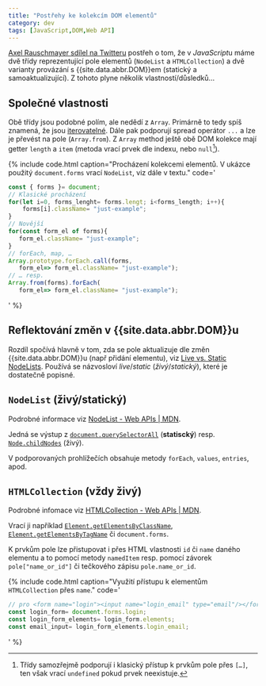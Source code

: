 ```yaml
---
title: "Postřehy ke kolekcím DOM elementů"
category: dev
tags: [JavaScript,DOM,Web API]
---
```


[Axel Rauschmayer sdílel na Twitteru](https://twitter.com/rauschma/status/1311717821131431938 "Odkaz na příspšvek na Twitteru") postřeh o tom, že v *JavaScript*u máme dvě třídy reprezentující pole elementů (`NodeList` a `HTMLCollection`) a dvě varianty provázání s {{site.data.abbr.DOM}}em (statický a samoaktualizující). Z tohoto plyne několik vlastností/důsledků…

<!--more-->

## Společné vlastnosti
Obě třídy jsou podobné polím, ale nedědí z `Array`. Primárně to tedy spíš znamená, že jsou [iterovatelné](https://developer.mozilla.org/en-US/docs/Web/JavaScript/Reference/Iteration_protocols "Dokumentace na MDN k 'Iteration protocol'"). Dále pak podporují spread operátor `...` a lze je převést na pole (`Array.from`). Z `Array` method ještě obě DOM kolekce mají getter `length` a `item` (metoda vrací prvek dle indexu, nebo `null`[^1]).

{% include code.html caption="Procházení kolekcemi elementů. V ukázce použitý `document.forms` vrací `NodeList`, viz dále v textu." code='
```JavaScript
const { forms }= document;
// Klasické procházení
for(let i=0, forms_lenght= forms.lengt; i<forms_length; i++){
    forms[i].className= "just-example";
}
// Novější
for(const form_el of forms){
   form_el.className= "just-example";
}
// forEach, map, …
Array.prototype.forEach.call(forms,
   form_el=> form_el.className= "just-example");
// … resp.
Array.from(forms).forEach(
   form_el=> form_el.className= "just-example");
```
' %}

## Reflektování změn v {{site.data.abbr.DOM}}u
Rozdíl spočívá hlavně v tom, zda se pole aktualizuje dle změn {{site.data.abbr.DOM}}u (např přidání elementu), viz [Live vs. Static NodeLists](https://developer.mozilla.org/en-US/docs/Web/API/NodeList#Live_vs._Static_NodeLists "Příslušná sekce v dokumentaci NodeList na MDN"). Používá se názvosloví *live*/*static* (*živý*/*statický*), které je dostatečně popisné.

## `NodeList` (živý/statický)
Podrobné informace viz [NodeList - Web APIs | MDN](https://developer.mozilla.org/en-US/docs/Web/API/NodeList).

Jedná se výstup z [`document.querySelectorAll`](https://developer.mozilla.org/en-US/docs/Web/API/Document/querySelectorAll "Dokumentace na MDN") (**statiscký**) resp. [`Node.childNodes`](https://developer.mozilla.org/en-US/docs/Web/API/Node/childNodes "Dokumentace na MDN") (živý).

V podporovaných prohlížečích obsahuje metody `forEach`, `values`, `entries`, apod.

## `HTMLCollection` (vždy živý)
Podrobné infomace viz [HTMLCollection - Web APIs | MDN](https://developer.mozilla.org/en-US/docs/Web/API/HTMLCollection).

Vrací ji například [`Element.getElementsByClassName`](https://developer.mozilla.org/en-US/docs/Web/API/Element/getElementsByClassName), [`Element.getElementsByTagName`](https://developer.mozilla.org/en-US/docs/Web/API/Element/getElementsByTagName) či `document.forms`.

K prvkům pole lze přistupovat i přes HTML vlastnosti `id` či `name` daného elementu a to pomocí metody `namedItem` resp. pomocí závorek `pole["name_or_id"]` či tečkového zápisu `pole.name_or_id`.

{% include code.html caption="Využití přístupu k elementům `HTMLCollection` přes `name`." code='
```JavaScript
// pro <form name="login"><input name="login_email" type="email"/></form>
const login_form= document.forms.login;
const login_form_elements= login_form.elements;
const email_input= login_form_elements.login_email;
```
' %}

[^1]: Třídy samozřejmě podporují i klasický přístup k prvkům pole přes `[…]`, ten však vrací `undefined` pokud prvek neexistuje.